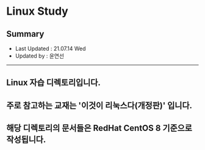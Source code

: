 Linux Study
====================================
## Summary
- Last Updated : 21.07.14 Wed   
- Updated by : 윤연선
-----------------------------------
## Linux 자습 디렉토리입니다.
## 주로 참고하는 교재는 '이것이 리눅스다(개정판)' 입니다.
## 해당 디렉토리의 문서들은 RedHat CentOS 8 기준으로 작성됩니다.

 


